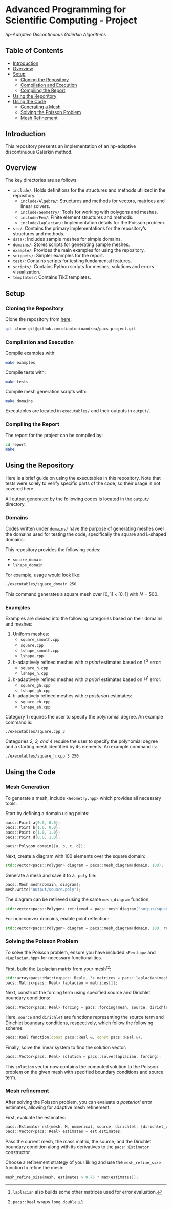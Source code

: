 # Advanced Programming for Scientific Computing - Project

_hp-Adaptive Discontinuous Galërkin Algorithms_

## Table of Contents

- [Introduction](#introduction)
- [Overview](#overview)
- [Setup](#setup)
    - [Cloning the Repository](#cloning-the-repository)
    - [Compilation and Execution](#compilation-and-execution)
    - [Compiling the Report](#compiling-the-report)
- [Using the Reporitory](#using-the-repository)
- [Using the Code](#using-the-code)
    - [Generating a Mesh](#generating-a-mesh)
    - [Solving the Poisson Problem](#solving-the-poisson-problem)
    - [Mesh Refinement](#mesh-refinement)

## Introduction

This repository presents an implementation of an hp-adaptive discontinuous Galërkin method.

## Overview

The key directories are as follows:

- `include/`: Holds definitions for the structures and methods utilized in the repository.
    - `include/Algebra/`: Structures and methods for vectors, matrices and linear solvers.
    - `include/Geometry/`: Tools for working with polygons and meshes.
    - `include/Fem/`: Finite element structures and methods.
    - `include/Laplacian/`: Implementation details for the Poisson problem.
- `src/`: Contains the primary implementations for the repository’s structures and methods.
- `data/`: Includes sample meshes for simple domains.
- `domains/`: Stores scripts for generating sample meshes.
- `example/`: Provides the main examples for using the repository.
- `snippets/`: Simpler examples for the report.
- `test/`: Contains scripts for testing fundamental features.
- `scripts/`: Contains Python scripts for meshes, solutions and errors visualization.
- `templates/`: Contains TikZ templates.

## Setup

### Cloning the Repository

Clone the repository from [here](https://github.com/diantonioandrea/pacs-project):

```bash
git clone git@github.com:diantonioandrea/pacs-project.git
```

### Compilation and Execution

Compile examples with:

```bash
make examples
```

Compile tests with:

```bash
make tests
```

Compile mesh generation scripts with:

```bash
make domains
```

Executables are located in `executables/` and their outputs in `output/`.

### Compiling the Report

The report for the project can be compiled by:

```bash
cd report
make
```

## Using the Repository

Here is a brief guide on using the executables in this repository. Note that tests were solely to verify specific parts of the code, so their usage is not covered here.

All output generated by the following codes is located in the `output/` directory.

### Domains

Codes written under `domains/` have the purpose of generating meshes over the domains used for testing the code, specifically the square and L-shaped domains.

This repository provides the following codes:

- `square_domain`
- `lshape_domain`

For example, usage would look like:

```bash
./executables/square_domain 250
```

This command generates a square mesh over $[0, 1] \times [0, 1]$ with $N = 500$.

### Examples

Examples are divided into the following categories based on their domains and meshes:

1. Uniform meshes:
    - `square_smooth.cpp`
    - `square.cpp`
    - `lshape_smooth.cpp`
    - `lshape.cpp`
2. _h_-adaptively refined meshes with _a priori_ estimates based on $L^2$ error:
    - `square_h.cpp`
    - `lshape_h.cpp`
3. _h_-adaptively refined meshes with _a priori_ estimates based on $H^1$ error:
    - `square_gh.cpp`
    - `lshape_gh.cpp`
4. _h_-adaptively refined meshes with _a posteriori_ estimates:
    - `square_eh.cpp`
    - `lshape_eh.cpp`

Category _1_ requires the user to specify the polynomial degree. An example command is:

```bash
./executables/square.cpp 3
```

Categories _2, 3, and 4_ require the user to specify the polynomial degree and a starting mesh identified by its elements. An example command is:

```bash
./executables/square_h.cpp 3 250
```

## Using the Code

### Mesh Generation

To generate a mesh, include `<Geometry.hpp>` which provides all necessary tools.

Start by defining a domain using points:

```cpp
pacs::Point a{0.0, 0.0};
pacs::Point b{1.0, 0.0};
pacs::Point c{1.0, 1.0};
pacs::Point d{0.0, 1.0};

pacs::Polygon domain{{a, b, c, d}};
```

Next, create a diagram with 100 elements over the square domain:

```cpp
std::vector<pacs::Polygon> diagram = pacs::mesh_diagram(domain, 100);
```

Generate a mesh and save it to a `.poly` file:

```cpp
pacs::Mesh mesh{domain, diagram};
mesh.write("output/square.poly");
```

The diagram can be retrieved using the same `mesh_diagram` function:

```cpp
std::vector<pacs::Polygon> retrieved = pacs::mesh_diagram("output/square.poly");
```

For non-convex domains, enable point reflection:

```cpp
std::vector<pacs::Polygon> diagram = pacs::mesh_diagram(domain, 100, reflect=true);
```

### Solving the Poisson Problem

To solve the Poisson problem, ensure you have included `<Fem.hpp>` and `<Laplacian.hpp>` for necessary functionalities.

First, build the Laplacian matrix from your mesh[^1][^2]:

[^1]: `laplacian` also builds some other matrices used for error evaluation.
[^2]: `pacs::Real` wraps `long double`.

```cpp
std::array<pacs::Matrix<pacs::Real>, 3> matrices = pacs::laplacian(mesh);
pacs::Matrix<pacs::Real> laplacian = matrices[1];
```

Next, construct the forcing term using specified source and Dirichlet boundary conditions:

```cpp
pacs::Vector<pacs::Real> forcing = pacs::forcing(mesh, source, dirichlet);
```

Here, `source` and `dirichlet` are functions representing the source term and Dirichlet boundary conditions, respectively, which follow the following scheme:

```cpp
pacs::Real function(const pacs::Real &, const pacs::Real &);
```

Finally, solve the linear system to find the solution vector:

```cpp
pacs::Vector<pacs::Real> solution = pacs::solve(laplacian, forcing);
```

This `solution` vector now contains the computed solution to the Poisson problem on the given mesh with specified boundary conditions and source term.

### Mesh refinement

After solving the Poisson problem, you can evaluate _a posteriori_ error estimates, allowing for adaptive mesh refinement.

First, evaluate the estimates:

```cpp
pacs::Estimator est{mesh, M, numerical, source, dirichlet, {dirichlet_x, dirichlet_y}};
pacs::Vector<pacs::Real> estimates = est.estimates;
```

Pass the current mesh, the mass matrix, the source, and the Dirichlet boundary condition along with its derivatives to the `pacs::Estimator` constructor.

Choose a refinement strategy of your liking and use the `mesh_refine_size` function to refine the mesh:

```cpp
mesh_refine_size(mesh, estimates > 0.75 * max(estimates));
```